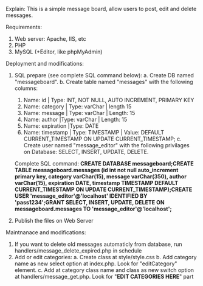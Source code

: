 Explain:
This is a simple message board, allow users to post, edit and delete messages.

Requirements:
1. Web server: Apache, IIS, etc
2. PHP
3. MySQL (+Editor, like phpMyAdmin)

Deployment and modifications:
1. SQL prepare (see complete SQL command below):
  a. Create DB named "messageboard".
  b. Create table named "messages" with the following columns:
    1. Name: id | Type: INT, NOT NULL, AUTO INCREMENT, PRIMARY KEY
    2. Name: category | Type: varChar | length 15
    3. Name: message | Type: varChar | Length: 15
    4. Name: author |Type: varChar | Length: 15
    5. Name: expiration |Type: DATE
    6. Name: timestamp | Type: TIMESTAMP | Value: DEFAULT CURRENT_TIMESTAMP ON UPDATE CURRENT_TIMESTAMP;
  c. Create user named "message_editor" with the following privilages on Database: SELECT, INSERT, UPDATE, DELETE.
  
    Complete SQL command:
    **CREATE DATABASE messageboard;CREATE TABLE messageboard.messages (id int not null auto_increment primary key, category varChar(15), message varChar(350), author varChar(15), expiration DATE, timestamp TIMESTAMP DEFAULT CURRENT_TIMESTAMP ON UPDATE CURRENT_TIMESTAMP);CREATE USER 'message_editor'@'localhost' IDENTIFIED BY 'pass1234';GRANT SELECT, INSERT, UPDATE, DELETE ON messageboard.messages TO 'message_editor'@'localhost';**
  
2. Publish the files on Web Server

Maintnanace and modifications:
1. If you want to delete old messages automaticly from database, run handlers/message_delete_expired.php in schedule
2. Add or edit categories:
  a. Create class at style/style.css
  b. Add category name as new select option at index.php. Look for "editCategory" element.
  c. Add at category class name and class as new switch option at handlers/message_get.php. Look for "**EDIT CATEGORIES HERE**" part



